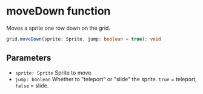 # moveDown function

Moves a sprite one row down on the grid.

```typescript
grid.moveDown(sprite: Sprite, jump: boolean = true): void
```

## Parameters
- `sprite: Sprite` Sprite to move.
- `jump: boolean` Whether to "teleport" or "slide" the sprite. `true` = teleport, `false` = slide.